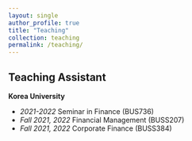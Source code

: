 ```yaml
---
layout: single
author_profile: true
title: "Teaching"
collection: teaching
permalink: /teaching/
---
```


## Teaching Assistant  
**Korea University** 

- *2021-2022* Seminar in Finance (BUS736)
- *Fall 2021, 2022* Financial Management (BUSS207) 
- *Fall 2021, 2022* Corporate Finance (BUSS384)

